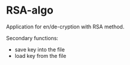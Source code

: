 # RSA-algo
Application for en/de-cryption with RSA method.

Secondary functions:
* save key into the file
* load key from the file